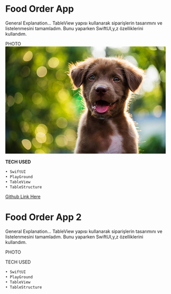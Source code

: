 # Food Order App

General Explanation... TableView yapısı kullanarak siparişlerin tasarımını ve listelenmesini tamamladım. Bunu yaparken SwiftUI,y,z özelliklerini kullandım. 


PHOTO
![alt text](https://github.com/Eren3567/Swift_Task/blob/main/imagess/dog.jpg)


__TECH USED__ 

    • SwiftUI
    • PlayGround
    • TableView
    • TableStructure 

[Github Link Here](https://github.com/Eren3567/Course-First-Repo)

# Food Order App 2 

General Explanation... TableView yapısı kullanarak siparişlerin tasarımını ve listelenmesini tamamladım. Bunu yaparken SwiftUI,y,z özelliklerini kullandım. 


PHOTO

TECH USED  

    • SwiftUI
    • PlayGround
    • TableView
    • TableStructure 
